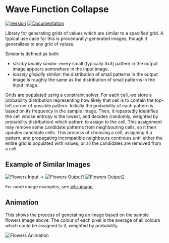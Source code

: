 # Wave Function Collapse

[![Version](https://img.shields.io/crates/v/wfc.svg)](https://crates.io/crates/wfc)
[![Documentation](https://docs.rs/wfc/badge.svg)](https://docs.rs/wfc)

Library for generating grids of values which are similar to a specified grid.
A typical use case for this is procedurally-generated images, though it generalizes
to any grid of values.

*Similar* is defined as both:
 - *strictly locally similar*: every small (typically 3x3) pattern in the output
   image appears somewhere in the input image.
 - *loosely globally similar*: the distribution of small patterns in the output
   image is roughly the same as the distribution of small patterns in the input
   image.

Grids are populated using a constraint solver. For each cell, we store a probability
distribution representing how likely that cell is to contain the top-left corner of
possible pattern. Initially the probability of each pattern is based on its frequency
in the sample image. Then, it repeatedly identifies the cell whose entropy is the lowest,
and decides (randomly, weighted by probability distribution) which pattern to assign to
the cell. This assignment may remove some candidate patterns from neighbouring cells,
so it then updates candidate cells. This process of choosing a cell, assigning it a
pattern, and propagating incompatible neighbours continues until either the entire grid
is populated with values, or all the candidates are removed from a cell.

## Example of Similar Images

![Flowers Input](/images/flowers.png)
->
![Flowers Output1](/images/flowers-output1.png)
![Flowers Output2](/images/flowers-output2.png)

For more image examples, see [wfc-image](https://github.com/gridbugs/wfc/tree/main/wfc-image).

## Animation

This shows the process of generating an image based on the sample flowers image above.
The colour of each pixel is the average of all colours which could be assigned to it,
weighted by probability.

![Flowers Animation](/images/flowers-animate.gif)
